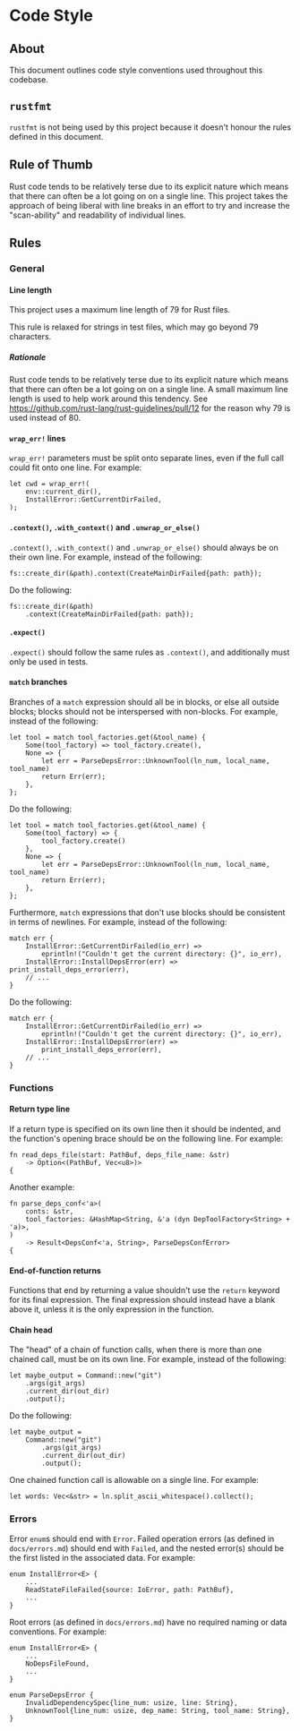 Code Style
==========

About
-----

This document outlines code style conventions used throughout this codebase.

`rustfmt`
---------

`rustfmt` is not being used by this project because it doesn't honour the rules
defined in this document.

Rule of Thumb
-------------

Rust code tends to be relatively terse due to its explicit nature which means
that there can often be a lot going on on a single line. This project takes the
approach of being liberal with line breaks in an effort to try and increase the
"scan-ability" and readability of individual lines.

Rules
-----

### General

#### Line length

This project uses a maximum line length of 79 for Rust files.

This rule is relaxed for strings in test files, which may go beyond 79
characters.

##### Rationale

Rust code tends to be relatively terse due to its explicit nature which means
that there can often be a lot going on on a single line. A small maximum line
length is used to help work around this tendency. See
<https://github.com/rust-lang/rust-guidelines/pull/12> for the reason why 79 is
used instead of 80.

#### `wrap_err!` lines

`wrap_err!` parameters must be split onto separate lines, even if the full call
could fit onto one line. For example:

    let cwd = wrap_err!(
        env::current_dir(),
        InstallError::GetCurrentDirFailed,
    );

#### `.context()`, `.with_context()` and `.unwrap_or_else()`

`.context()`, `.with_context()` and `.unwrap_or_else()` should always be on
their own line. For example, instead of the following:

    fs::create_dir(&path).context(CreateMainDirFailed{path: path});

Do the following:

    fs::create_dir(&path)
        .context(CreateMainDirFailed{path: path});

#### `.expect()`

`.expect()` should follow the same rules as `.context()`, and additionally must
only be used in tests.

#### `match` branches

Branches of a `match` expression should all be in blocks, or else all outside
blocks; blocks should not be interspersed with non-blocks. For example, instead
of the following:

    let tool = match tool_factories.get(&tool_name) {
        Some(tool_factory) => tool_factory.create(),
        None => {
            let err = ParseDepsError::UnknownTool(ln_num, local_name, tool_name)
            return Err(err);
        },
    };

Do the following:

    let tool = match tool_factories.get(&tool_name) {
        Some(tool_factory) => {
            tool_factory.create()
        },
        None => {
            let err = ParseDepsError::UnknownTool(ln_num, local_name, tool_name)
            return Err(err);
        },
    };

Furthermore, `match` expressions that don't use blocks should be consistent in
terms of newlines. For example, instead of the following:

    match err {
        InstallError::GetCurrentDirFailed(io_err) =>
            eprintln!("Couldn't get the current directory: {}", io_err),
        InstallError::InstallDepsError(err) => print_install_deps_error(err),
        // ...
    }

Do the following:

    match err {
        InstallError::GetCurrentDirFailed(io_err) =>
            eprintln!("Couldn't get the current directory: {}", io_err),
        InstallError::InstallDepsError(err) =>
            print_install_deps_error(err),
        // ...
    }

### Functions

#### Return type line

If a return type is specified on its own line then it should be indented, and
the function's opening brace should be on the following line. For example:

    fn read_deps_file(start: PathBuf, deps_file_name: &str)
        -> Option<(PathBuf, Vec<u8>)>
    {

Another example:

    fn parse_deps_conf<'a>(
        conts: &str,
        tool_factories: &HashMap<String, &'a (dyn DepToolFactory<String> + 'a)>,
    )
        -> Result<DepsConf<'a, String>, ParseDepsConfError>
    {

#### End-of-function returns

Functions that end by returning a value shouldn't use the `return` keyword for
its final expression. The final expression should instead have a blank above it,
unless it is the only expression in the function.

#### Chain head

The "head" of a chain of function calls, when there is more than one chained
call, must be on its own line. For example, instead of the following:

    let maybe_output = Command::new("git")
        .args(git_args)
        .current_dir(out_dir)
        .output();

Do the following:

    let maybe_output =
        Command::new("git")
            .args(git_args)
            .current_dir(out_dir)
            .output();

One chained function call is allowable on a single line. For example:

    let words: Vec<&str> = ln.split_ascii_whitespace().collect();

### Errors

Error `enum`s should end with `Error`. Failed operation errors (as defined in
`docs/errors.md`) should end with `Failed`, and the nested error(s) should be
the first listed in the associated data. For example:

    enum InstallError<E> {
        ...
        ReadStateFileFailed{source: IoError, path: PathBuf},
        ...
    }

Root errors (as defined in `docs/errors.md`) have no required naming or data
conventions. For example:

    enum InstallError<E> {
        ...
        NoDepsFileFound,
        ...
    }

    enum ParseDepsError {
        InvalidDependencySpec{line_num: usize, line: String},
        UnknownTool{line_num: usize, dep_name: String, tool_name: String},
    }
